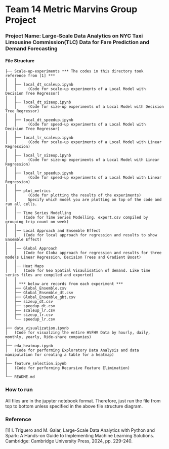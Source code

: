 # Team 14 Metric Marvins Group Project

### Project Name: Large-Scale Data Analytics on NYC Taxi Limousine Commission(TLC) Data for Fare Prediction and Demand Forecasting

#### File Structure
    ├── Scale-up-experiments *** The codes in this directory took reference from [1] ***
    │   │
    │   ├── local_dt_scaleup.ipynb 
    │   │     (Code for scale-up experiments of a Local Model with Decision Tree Regressor)
    │   │
    │   ├── local_dt_sizeup.ipynb 
    │   │     (Code for size-up experiments of a Local Model with Decision Tree Regressor)
    │   │
    │   ├── local_dt_speedup.ipynb
    │   │     (Code for speed-up experiments of a Local Model with Decision Tree Regressor)
    │   │
    │   ├── local_lr_scaleup.ipynb
    │   │     (Code for scale-up experiments of a Local Model with Linear Regression)
    │   │
    │   ├── local_lr_sizeup.ipynb
    │   │     (Code for size-up experiments of a Local Model with Linear Regression)
    │   │
    │   ├── local_lr_speedup.ipynb
    │   │     (Code for speed-up experiments of a Local Model with Linear Regression)
    │   │
    │   ├── plot_metrics
    │   │     (Code for plotting the results of the experiments)
    │   │     Specify which model you are plotting on top of the code and run all cells.
    │   │
    │   │── Time Series Modelling
    │   │   (Code for Time Series Modelling. export.csv compiled by grouping trip count on week) 
    │   │ 
    │   │── Local Approach and Ensemble Effect
    │   │   (Code for local approach for regression and results to show Ensemble Effect)
    │   │
    │   │── Global Approach
    │   │   (Code for Globa approach for regression and results for three models Linear Regression, Decision Trees and Gradient Boost)
    │   │
    │   │── Heat Maps
    │   │   (Code for Geo Spatial Visaulisation of demand. Like time series files are compiled and exported)
    │   │ 
    │   │ *** below are records from each experiment ***
    │   ├── Global_Ensemble.csv
    │   ├── Global_Ensemble_dt.csv
    │   ├── Global_Ensemble_gbt.csv
    │   ├── sizeup_dt.csv
    │   ├── speedup_dt.csv
    │   ├── scaleup_lr.csv
    │   ├── sizeup_lr.csv
    │   └── speedup_lr.csv
    │
    ├── data_visualization.ipynb
    │   (Code for visualzing the entire HVFHV Data by hourly, daily, monthly, yearly, Ride-share companies)
    │
    ├── eda_heatmap.ipynb
    │   (Code for performing Exploratory Data Analysis and data manipulation for creating a table for a heatmap)
    │
    ├── feature_selection.ipynb
    │   (Code for performing Recursive Feature Elimination)
    │
    └── README.md

### How to run ###
All files are in the jupyter notebook format. Therefore, just run the file from top to bottom unless specified in the above file structure diagram.

### Reference ###
[1] I. Triguero and M. Galar, Large-Scale Data Analytics with Python and Spark: A Hands-on Guide to Implementing Machine Learning Solutions. Cambridge: Cambridge University Press, 2024, pp. 229-240. 
